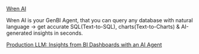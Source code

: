 [Wren AI](https://github.com/Canner/WrenAI)

Wren AI is your GenBI Agent, that you can query any database with natural language → get accurate SQL(Text-to-SQL), charts(Text-to-Charts) & AI-generated insights in seconds. 

[Production LLM: Insights from BI Dashboards with an AI Agent](https://alexostrovskyy.com/production-llm-insights-from-bi-dashboards-with-an-ai-agent/)
